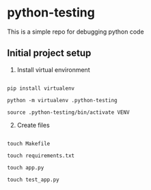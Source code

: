# python-testing
This is a simple repo for debugging python code

## Initial project setup

1. Install virtual environment

```console

pip install virtualenv

python -m virtualenv .python-testing

source .python-testing/bin/activate VENV
```

2. Create files
```console

touch Makefile

touch requirements.txt

touch app.py

touch test_app.py
```
